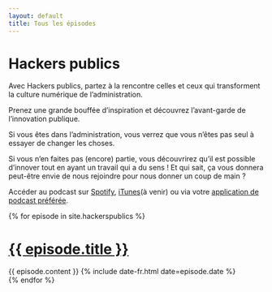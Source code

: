 ```yaml
---
layout: default
title: Tous les épisodes
---
```


<h1 class="post-title">Hackers publics</h1>

Avec Hackers publics, partez à la rencontre celles et ceux qui transforment la culture numérique de l’administration.

Prenez une grande bouffée d’inspiration et découvrez l’avant-garde de l’innovation publique.

Si vous êtes dans l’administration, vous verrez que vous n’êtes pas seul à essayer de changer les choses.

Si vous n’en faites pas (encore) partie, vous découvrirez qu’il est possible d’innover tout en ayant un travail qui a du sens ! Et qui sait, ça vous donnera peut-être envie de nous rejoindre pour nous donner un coup de main ?

Accéder au podcast sur <a href="{{ page.spotify_url }}">Spotify</a>, <a href="{{ page.itunes_url }}">iTunes</a>(à venir) ou via votre <a href="{{ site.url }}/hackerspublics.rss">application de podcast préférée</a>.

<div class="posts">
  {% for episode in site.hackerspublics %}
  <div class="post">
    <h1 class="post-title">
      <a href="{{ episode.url }}">
        {{ episode.title }}
      </a>
    </h1>
    {{ episode.content }}
    <span class="post-date">{% include date-fr.html date=episode.date %}</span>
  </div>
  {% endfor %}
</div>
